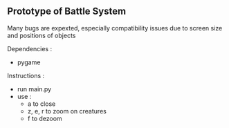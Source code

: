 Prototype of Battle System
------------------------------
Many bugs are expexted, especially compatibility issues due to screen size and positions of objects

Dependencies :
- pygame

Instructions :
- run main.py
- use : 
	- a to close
	- z, e, r to zoom on creatures
	- f to dezoom
